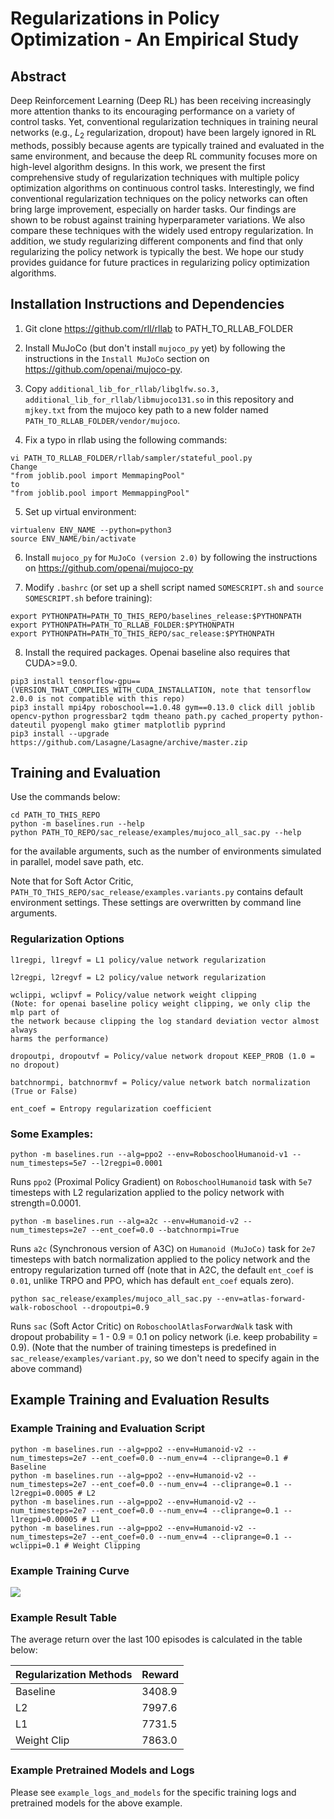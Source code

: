 # Regularizations in Policy Optimization - An Empirical Study

## Abstract 
Deep Reinforcement Learning (Deep RL) has been receiving increasingly more attention  thanks to its encouraging performance on a variety of control tasks. Yet, conventional regularization techniques in training neural networks (e.g., $L_2$ regularization, dropout) have been largely ignored in RL methods, possibly because agents are typically trained and evaluated in the same environment, and because the deep RL community focuses more on high-level algorithm designs. In this work, we present the first comprehensive study of regularization techniques with multiple policy optimization algorithms on continuous control tasks. Interestingly, we find conventional regularization techniques on the policy networks can often bring large improvement, especially on harder tasks. Our findings are shown to be robust against training hyperparameter variations. We also compare these techniques with the widely used entropy regularization. In addition, we study regularizing different components and find that only regularizing the policy network is typically the best. We hope our study provides guidance for future practices in regularizing policy optimization algorithms.

## Installation Instructions and Dependencies

1. Git clone https://github.com/rll/rllab to PATH_TO_RLLAB_FOLDER

2. Install MuJoCo (but don't install `mujoco_py` yet) by following the instructions in the `Install MuJoCo` section on https://github.com/openai/mujoco-py.

3. Copy `additional_lib_for_rllab/libglfw.so.3, additional_lib_for_rllab/libmujoco131.so` in this repository and `mjkey.txt` from the mujoco key path to a new folder named `PATH_TO_RLLAB_FOLDER/vendor/mujoco`.

4. Fix a typo in rllab using the following commands:
```
vi PATH_TO_RLLAB_FOLDER/rllab/sampler/stateful_pool.py
Change 
"from joblib.pool import MemmapingPool"
to
"from joblib.pool import MemmappingPool"
```

5. Set up virtual environment:
```
virtualenv ENV_NAME --python=python3
source ENV_NAME/bin/activate
```

6. Install `mujoco_py` for `MuJoCo (version 2.0)` by following the instructions on https://github.com/openai/mujoco-py

7. Modify `.bashrc` (or set up a shell script named `SOMESCRIPT.sh` and `source SOMESCRIPT.sh` before training):
```
export PYTHONPATH=PATH_TO_THIS_REPO/baselines_release:$PYTHONPATH
export PYTHONPATH=PATH_TO_RLLAB_FOLDER:$PYTHONPATH
export PYTHONPATH=PATH_TO_THIS_REPO/sac_release:$PYTHONPATH
```

8. Install the required packages. Openai baseline also requires that CUDA>=9.0.
```
pip3 install tensorflow-gpu==(VERSION_THAT_COMPLIES_WITH_CUDA_INSTALLATION, note that tensorflow 2.0.0 is not compatible with this repo)
pip3 install mpi4py roboschool==1.0.48 gym==0.13.0 click dill joblib opencv-python progressbar2 tqdm theano path.py cached_property python-dateutil pyopengl mako gtimer matplotlib pyprind
pip3 install --upgrade https://github.com/Lasagne/Lasagne/archive/master.zip
```

## Training and Evaluation

Use the commands below: 
```
cd PATH_TO_THIS_REPO
python -m baselines.run --help
python PATH_TO_REPO/sac_release/examples/mujoco_all_sac.py --help
```
for the available arguments, such as the number of environments simulated in parallel, model save path, etc.

Note that for Soft Actor Critic, `PATH_TO_THIS_REPO/sac_release/examples.variants.py` contains default environment settings. These settings are overwritten by command line arguments.

### Regularization Options
```
l1regpi, l1regvf = L1 policy/value network regularization

l2regpi, l2regvf = L2 policy/value network regularization

wclippi, wclipvf = Policy/value network weight clipping
(Note: for openai baseline policy weight clipping, we only clip the mlp part of 
the network because clipping the log standard deviation vector almost always 
harms the performance)

dropoutpi, dropoutvf = Policy/value network dropout KEEP_PROB (1.0 = no dropout)

batchnormpi, batchnormvf = Policy/value network batch normalization (True or False)

ent_coef = Entropy regularization coefficient
```

### Some Examples:
```
python -m baselines.run --alg=ppo2 --env=RoboschoolHumanoid-v1 --num_timesteps=5e7 --l2regpi=0.0001
```
Runs `ppo2` (Proximal Policy Gradient) on `RoboschoolHumanoid` task with `5e7` timesteps with L2 regularization applied to the policy network with strength=0.0001.

```
python -m baselines.run --alg=a2c --env=Humanoid-v2 --num_timesteps=2e7 --ent_coef=0.0 --batchnormpi=True
```
Runs `a2c` (Synchronous version of A3C) on `Humanoid (MuJoCo)` task for `2e7` timesteps with batch normalization applied to the policy network and the entropy regularization turned off (note that in A2C, the default `ent_coef` is `0.01`, unlike TRPO and PPO, which has default `ent_coef` equals zero).

```
python sac_release/examples/mujoco_all_sac.py --env=atlas-forward-walk-roboschool --dropoutpi=0.9
```
Runs `sac` (Soft Actor Critic) on `RoboschoolAtlasForwardWalk` task with dropout probability = 1 - 0.9 = 0.1 on policy network (i.e. keep probability = 0.9).
(Note that the number of training timesteps is predefined in `sac_release/examples/variant.py`, so we don't need to specify again in the above command)

## Example Training and Evaluation Results

### Example Training and Evaluation Script
```
python -m baselines.run --alg=ppo2 --env=Humanoid-v2 --num_timesteps=2e7 --ent_coef=0.0 --num_env=4 --cliprange=0.1 # Baseline
python -m baselines.run --alg=ppo2 --env=Humanoid-v2 --num_timesteps=2e7 --ent_coef=0.0 --num_env=4 --cliprange=0.1 --l2regpi=0.0005 # L2
python -m baselines.run --alg=ppo2 --env=Humanoid-v2 --num_timesteps=2e7 --ent_coef=0.0 --num_env=4 --cliprange=0.1 --l1regpi=0.00005 # L1
python -m baselines.run --alg=ppo2 --env=Humanoid-v2 --num_timesteps=2e7 --ent_coef=0.0 --num_env=4 --cliprange=0.1 --wclippi=0.1 # Weight Clipping
```

### Example Training Curve

<img src="https://github.com/anonymouscode114/neurips_2020_rlreg/blob/master/example_humanoid.png">

### Example Result Table
The average return over the last 100 episodes is calculated in the table below:

| Regularization Methods | Reward |
|------------------------|--------|
| Baseline               | 3408.9 |
| L2                     | 7997.6 |
| L1                     | 7731.5 |
| Weight Clip            | 7863.0 |

### Example Pretrained Models and Logs
Please see `example_logs_and_models` for the specific training logs and pretrained models for the above example.
